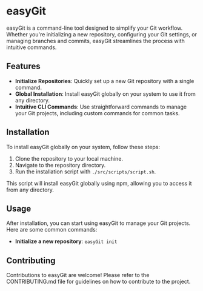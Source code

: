 # easyGit

easyGit is a command-line tool designed to simplify your Git workflow. Whether you're initializing a new repository, configuring your Git settings, or managing branches and commits, easyGit streamlines the process with intuitive commands.

## Features

- **Initialize Repositories**: Quickly set up a new Git repository with a single command.
- **Global Installation**: Install easyGit globally on your system to use it from any directory.
- **Intuitive CLI Commands**: Use straightforward commands to manage your Git projects, including custom commands for common tasks.

## Installation

To install easyGit globally on your system, follow these steps:

1. Clone the repository to your local machine.
2. Navigate to the repository directory.
3. Run the installation script with `./src/scripts/script.sh`.

This script will install easyGit globally using npm, allowing you to access it from any directory.

## Usage

After installation, you can start using easyGit to manage your Git projects. Here are some common commands:

- **Initialize a new repository**: `easyGit init`

## Contributing

Contributions to easyGit are welcome! Please refer to the CONTRIBUTING.md file for guidelines on how to contribute to the project.
